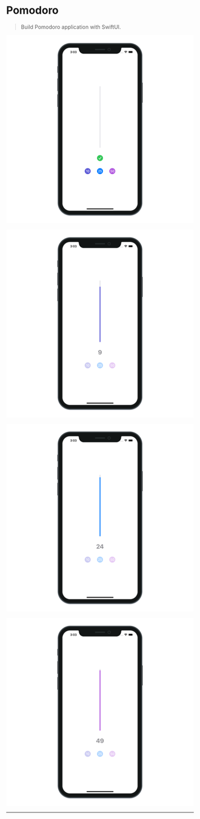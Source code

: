 # Pomodoro

> Build Pomodoro application with SwiftUI.

![Pomodoro App 1](./Pomodoro_1.png "Pomodoro App 1")

![Pomodoro App 2](./Pomodoro_2.png "Pomodoro App 2")

![Pomodoro App 3](./Pomodoro_3.png "Pomodoro App 3")

![Pomodoro App 4](./Pomodoro_4.png "Pomodoro App 4")

---
